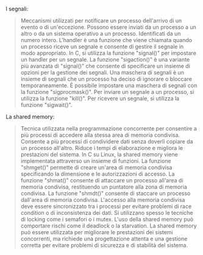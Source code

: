 I segnali:

> Meccanismi utilizzati per notificare un processo dell'arrivo di un evento o di un'eccezione.
>Possono essere inviati da un processo a un altro o da un sistema operativo a un processo.
>Identificati da un numero intero.
>L'handler è una funzione che viene chiamata quando un processo riceve un segnale e consente di gestire il segnale in modo appropriato.
>In C, si utilizza la funzione "signal()" per impostare un handler per un segnale.
>La funzione "sigaction()" è una variante più avanzata di "signal()" che consente di specificare un insieme di opzioni per la gestione dei segnali.
>Una maschera di segnali è un insieme di segnali che un processo ha deciso di ignorare o bloccare temporaneamente.
>È possibile impostare una maschera di segnali con la funzione "sigprocmask()".
>Per inviare un segnale a un processo, si utilizza la funzione "kill()".
>Per ricevere un segnale, si utilizza la funzione "sigwait()".


La shared memory:

>Tecnica utilizzata nella programmazione concorrente per consentire a più processi di accedere alla stessa area di memoria condivisa.
>Consente a più processi di condividere dati senza doverli copiare da un processo all'altro.
>Riduce i tempi di elaborazione e migliora le prestazioni del sistema.
>In C su Linux, la shared memory viene implementata attraverso un insieme di funzioni.
>La funzione "shmget()" permette di creare un'area di memoria condivisa specificando la dimensione e le autorizzazioni di accesso.
>La funzione "shmat()" consente di attaccare un processo all'area di memoria condivisa, restituendo un puntatore alla zona di memoria condivisa.
>La funzione "shmdt()" consente di staccare un processo dall'area di memoria condivisa.
>L'accesso alla memoria condivisa deve essere sincronizzato tra i processi per evitare problemi di race condition o di inconsistenza dei dati.
>Si utilizzano spesso le tecniche di locking come i semafori o i mutex.
>L'uso della shared memory può comportare rischi come il deadlock o la starvation.
>La shared memory può essere utilizzata per migliorare le prestazioni dei sistemi concorrenti, ma richiede una progettazione attenta e una gestione corretta per evitare problemi di sicurezza e di stabilità del sistema.
